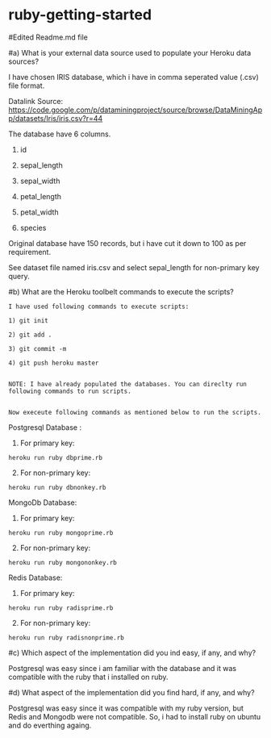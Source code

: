 # ruby-getting-started

#Edited Readme.md file

#a) What is your external data source used to populate your Heroku data sources?


I have chosen IRIS database, which i have in comma seperated value (.csv) file format.

Datalink Source: https://code.google.com/p/dataminingproject/source/browse/DataMiningApp/datasets/Iris/iris.csv?r=44


The database have 6 columns.


1) id


2) sepal_length


3) sepal_width


4) petal_length


5) petal_width


6) species


Original database have 150 records, but i have cut it down to 100 as per requirement.


See dataset file named iris.csv and select sepal_length for non-primary key query.


#b) What are the Heroku toolbelt commands to execute the scripts?


    I have used following commands to execute scripts:
  
    1) git init
  
    2) git add .
  
    3) git commit -m
  
    4) git push heroku master
  

    NOTE: I have already populated the databases. You can direclty run following commands to run scripts. 


    Now execeute following commands as mentioned below to run the scripts.  
  
  
  Postgresql Database :
  
  1) For primary key:
  
  
    heroku run ruby dbprime.rb


  2) For non-primary key:
  
  
    heroku run ruby dbnonkey.rb
  
  
  
  MongoDb Database:
  
  1) For primary key:
  
  
    heroku run ruby mongoprime.rb


  2) For non-primary key:
  
  
    heroku run ruby mongononkey.rb
  
  
  Redis Database:
  
  
  1) For primary key:
  
  
    heroku run ruby radisprime.rb


  2) For non-primary key:
  
  
    heroku run ruby radisnonprime.rb



#c) Which aspect of the implementation did you ind easy, if any, and why?


  Postgresql was easy since i am familiar with the database and it was compatible with the ruby that i installed on ruby.

#d) What aspect of the implementation did you find hard, if any, and why?


  Postgresql was easy since it was compatible with my ruby version, but Redis and Mongodb were not compatible. So, i had to
  install ruby on ubuntu and do everthing againg.


